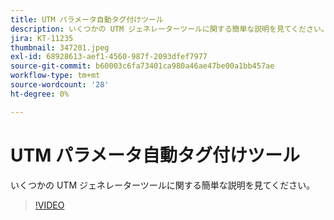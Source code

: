 ```yaml
---
title: UTM パラメータ自動タグ付けツール
description: いくつかの UTM ジェネレーターツールに関する簡単な説明を見てください。
jira: KT-11235
thumbnail: 347201.jpeg
exl-id: 68928613-aef1-4560-987f-2093dfef7977
source-git-commit: b60003c6fa73401ca980a46ae47be00a1bb457ae
workflow-type: tm+mt
source-wordcount: '28'
ht-degree: 0%

---
```


# UTM パラメータ自動タグ付けツール

いくつかの UTM ジェネレーターツールに関する簡単な説明を見てください。

>[!VIDEO](https://video.tv.adobe.com/v/347201/?quality=12&learn=on)
